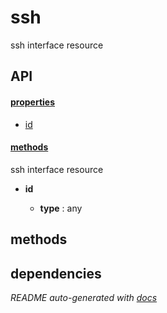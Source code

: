 # ssh

ssh interface resource

## API

#### [properties](#ssh-properties)

  - [id](#ssh-properties-id)


#### [methods](#ssh-methods)


ssh interface resource

- **id** 

  - **type** : any


<a name="ssh-methods"></a>

## methods


## dependencies 

*README auto-generated with [docs](https://github.com/bigcompany/resources/tree/master/docs)*
